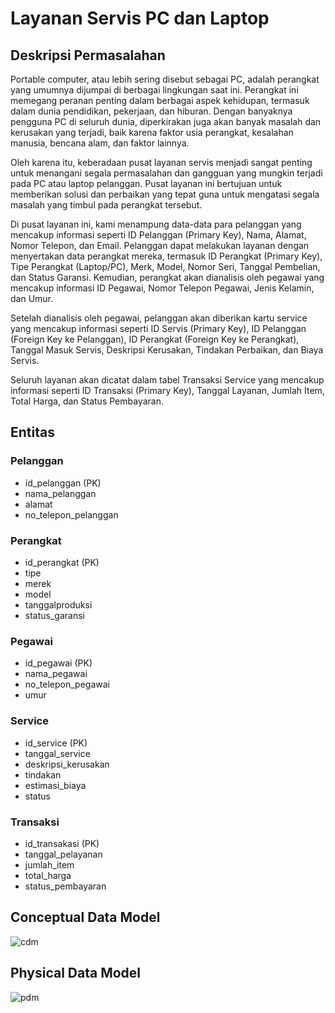 
# Layanan Servis PC dan Laptop

## Deskripsi Permasalahan
Portable computer, atau lebih sering disebut sebagai PC, adalah perangkat yang umumnya dijumpai di berbagai lingkungan saat ini. Perangkat ini memegang peranan penting dalam berbagai aspek kehidupan, termasuk dalam dunia pendidikan, pekerjaan, dan hiburan. Dengan banyaknya pengguna PC di seluruh dunia, diperkirakan juga akan banyak masalah dan kerusakan yang terjadi, baik karena faktor usia perangkat, kesalahan manusia, bencana alam, dan faktor lainnya.

Oleh karena itu, keberadaan pusat layanan servis menjadi sangat penting untuk menangani segala permasalahan dan gangguan yang mungkin terjadi pada PC atau laptop pelanggan. Pusat layanan ini bertujuan untuk memberikan solusi dan perbaikan yang tepat guna untuk mengatasi segala masalah yang timbul pada perangkat tersebut.

Di pusat layanan ini, kami menampung data-data para pelanggan yang mencakup informasi seperti ID Pelanggan (Primary Key), Nama, Alamat, Nomor Telepon, dan Email. Pelanggan dapat melakukan layanan dengan menyertakan data perangkat mereka, termasuk ID Perangkat (Primary Key), Tipe Perangkat (Laptop/PC), Merk, Model, Nomor Seri, Tanggal Pembelian, dan Status Garansi. Kemudian, perangkat akan dianalisis oleh pegawai yang mencakup informasi ID Pegawai, Nomor Telepon Pegawai, Jenis Kelamin, dan Umur.

Setelah dianalisis oleh pegawai, pelanggan akan diberikan kartu service yang mencakup informasi seperti ID Servis (Primary Key), ID Pelanggan (Foreign Key ke Pelanggan), ID Perangkat (Foreign Key ke Perangkat), Tanggal Masuk Servis, Deskripsi Kerusakan, Tindakan Perbaikan, dan Biaya Servis.

Seluruh layanan akan dicatat dalam tabel Transaksi Service yang mencakup informasi seperti ID Transaksi (Primary Key), Tanggal Layanan, Jumlah Item, Total Harga, dan Status Pembayaran.

## Entitas

### Pelanggan
- id_pelanggan (PK)
- nama_pelanggan
- alamat
- no_telepon_pelanggan

### Perangkat
- id_perangkat (PK)
- tipe
- merek
- model
- tanggalproduksi
- status_garansi

### Pegawai
- id_pegawai (PK)
- nama_pegawai
- no_telepon_pegawai
- umur

### Service
- id_service (PK)
- tanggal_service
- deskripsi_kerusakan
- tindakan
- estimasi_biaya
- status

### Transaksi
- id_transakasi (PK)
- tanggal_pelayanan
- jumlah_item
- total_harga
- status_pembayaran

## Conceptual Data Model

![cdm](https://github.com/roofiifalria/Final_MBD/assets/113032478/b2ec714d-5d79-4c44-ab91-1e4e4b11fa9a)

## Physical Data Model

![pdm](https://github.com/roofiifalria/Final_MBD/assets/113032478/b22701d4-90a5-41b5-b912-523cc2cf4bd5)

